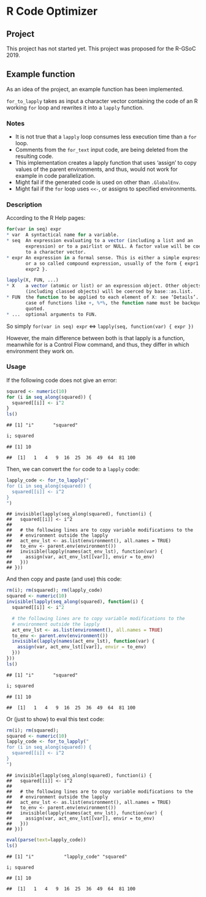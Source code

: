 R Code Optimizer
================

## Project

This project has not started yet. This project was proposed for the
R-GSoC 2019.

## Example function

As an idea of the project, an example function has been implemented.

`for_to_lapply` takes as input a character vector containing the code of
an R working `for` loop and rewrites it into a `lapply` function.

### Notes

  - It is not true that a `lapply` loop consumes less execution time
    than a `for` loop.
  - Comments from the `for_text` input code, are being deleted from the
    resulting code.
  - This implementation creates a lapply function that uses ‘assign’ to
    copy values of the parent environments, and thus, would not work for
    example in code parallelization.
  - Might fail if the generated code is used on other than `.GlobalEnv`.
  - Might fail if the `for` loop uses `<<-`, or assigns to specified
    environments.

### Description

According to the R Help pages:

``` r
for(var in seq) expr
* var  A syntactical name for a variable.
* seq  An expression evaluating to a vector (including a list and an
       expression) or to a pairlist or NULL. A factor value will be coerced
       to a character vector.
* expr An expression in a formal sense. This is either a simple expression
       or a so called compound expression, usually of the form { expr1 ;
       expr2 }.
```

``` r
lapply(X, FUN, ...)
* X    a vector (atomic or list) or an expression object. Other objects
       (including classed objects) will be coerced by base::as.list.
* FUN  the function to be applied to each element of X: see ‘Details’. In the
       case of functions like +, %*%, the function name must be backquoted or
       quoted.
* ...  optional arguments to FUN.
```

So simply `for(var in seq) expr` \<=\> `lapply(seq, function(var) { expr
})`

However, the main difference between both is that lapply is a function,
meanwhile for is a Control Flow command, and thus, they differ in which
environment they work on.

### Usage

If the following code does not give an error:

``` r
squared <- numeric(10)
for (i in seq_along(squared)) {
  squared[[i]] <- i^2
}
ls()
```

    ## [1] "i"       "squared"

``` r
i; squared
```

    ## [1] 10

    ##  [1]   1   4   9  16  25  36  49  64  81 100

Then, we can convert the `for` code to a `lapply` code:

``` r
lapply_code <- for_to_lapply("
for (i in seq_along(squared)) {
  squared[[i]] <- i^2
}
")
```

    ## invisible(lapply(seq_along(squared), function(i) {
    ##   squared[[i]] <- i^2
    ## 
    ##   # the following lines are to copy variable modifications to the
    ##   # environment outside the lapply
    ##   act_env_lst <- as.list(environment(), all.names = TRUE)
    ##   to_env <- parent.env(environment())
    ##   invisible(lapply(names(act_env_lst), function(var) {
    ##     assign(var, act_env_lst[[var]], envir = to_env)
    ##   }))
    ## }))

And then copy and paste (and use) this code:

``` r
rm(i); rm(squared); rm(lapply_code)
squared <- numeric(10)
invisible(lapply(seq_along(squared), function(i) {
  squared[[i]] <- i^2

  # the following lines are to copy variable modifications to the
  # environment outside the lapply
  act_env_lst <- as.list(environment(), all.names = TRUE)
  to_env <- parent.env(environment())
  invisible(lapply(names(act_env_lst), function(var) {
    assign(var, act_env_lst[[var]], envir = to_env)
  }))
}))
ls()
```

    ## [1] "i"       "squared"

``` r
i; squared
```

    ## [1] 10

    ##  [1]   1   4   9  16  25  36  49  64  81 100

Or (just to show) to eval this text code:

``` r
rm(i); rm(squared);
squared <- numeric(10)
lapply_code <- for_to_lapply("
for (i in seq_along(squared)) {
  squared[[i]] <- i^2
}
")
```

    ## invisible(lapply(seq_along(squared), function(i) {
    ##   squared[[i]] <- i^2
    ## 
    ##   # the following lines are to copy variable modifications to the
    ##   # environment outside the lapply
    ##   act_env_lst <- as.list(environment(), all.names = TRUE)
    ##   to_env <- parent.env(environment())
    ##   invisible(lapply(names(act_env_lst), function(var) {
    ##     assign(var, act_env_lst[[var]], envir = to_env)
    ##   }))
    ## }))

``` r
eval(parse(text=lapply_code))
ls()
```

    ## [1] "i"           "lapply_code" "squared"

``` r
i; squared
```

    ## [1] 10

    ##  [1]   1   4   9  16  25  36  49  64  81 100
